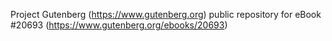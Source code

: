 Project Gutenberg (https://www.gutenberg.org) public repository for eBook #20693 (https://www.gutenberg.org/ebooks/20693)
